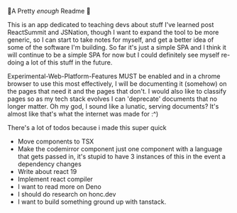 🚀A Pretty *enough* Readme 🦆

This is an app dedicated to teaching devs about stuff I've learned post ReactSummit and JSNation,
though I want to expand the tool to be more generic, so I can start to take notes for myself, and get a better idea of some of the software I'm building.
So far it's just a simple SPA and I think it will continue to be a simple SPA for now but I could definitely see myself re-doing a lot of this stuff in the future.


Experimental-Web-Platform-Features MUST be enabled and in a chrome browser to use this most effectively,
I will be documenting it (somehow) on the pages that need it and the pages that don't.
I would also like to classify pages so as my tech stack evolves I can 'deprecate' documents that no longer matter.
Oh my god, I sound like a lunatic, serving documents? It's almost like that's what the internet was made for :^)

There's a lot of todos because i made this super quick
- Move components to TSX
- Make the codemirror component just one component with a language that gets passed in, it's stupid to have 3 instances of this in the event a dependency changes
- Write about react 19
- Implement react compiler
- I want to read more on Deno
- I should do research on honc.dev
- I want to build something ground up with tanstack.
